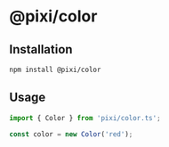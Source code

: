 # @pixi/color

## Installation

```bash
npm install @pixi/color
```

## Usage

```js
import { Color } from 'pixi/color.ts';

const color = new Color('red');
```
